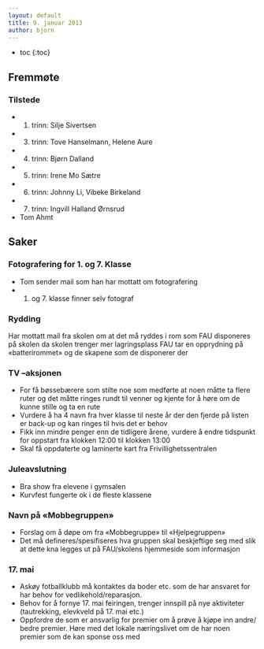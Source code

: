 ```yaml
---
layout: default
title: 9. januar 2013
author: bjorn
---
```



* toc
{:toc}

Fremmøte
--------

### Tilstede

-   1. trinn: Silje Sivertsen
-   3. trinn: Tove Hanselmann, Helene Aure
-   4. trinn: Bjørn Dalland
-   5. trinn: Irene Mo Sætre
-   6. trinn: Johnny Li, Vibeke Birkeland
-   7. trinn: Ingvill Halland Ørnsrud
-   Tom Ahmt

Saker
-----

### Fotografering for 1. og 7. Klasse

-   Tom sender mail som han har mottatt om fotografering
-   1. og 7. klasse finner selv fotograf

### Rydding

Har mottatt mail fra skolen om at det må ryddes i rom som FAU disponeres
på skolen da skolen trenger mer lagringsplass FAU tar en opprydning på
«batterirommet» og de skapene som de disponerer der

### TV –aksjonen

-   For få bøssebærere som stilte noe som medførte at noen måtte ta
    flere ruter og det måtte ringes rundt til venner og kjente for å
    høre om de kunne stille og ta en rute
-   Vurdere å ha 4 navn fra hver klasse til neste år der den fjerde på
    listen er back-up og kan ringes til hvis det er behov
-   Fikk inn mindre penger enn de tidligere årene, vurdere å endre
    tidspunkt for oppstart fra klokken 12:00 til klokken 13:00
-   Skal få oppdaterte og laminerte kart fra Frivillighetssentralen

### Juleavslutning

-   Bra show fra elevene i gymsalen
-   Kurvfest fungerte ok i de fleste klassene

### Navn på «Mobbegruppen»

-   Forslag om å døpe om fra «Mobbegruppe» til «Hjelpegruppen»
-   Det må defineres/spesifiseres hva gruppen skal beskjeftige seg med
    slik at dette kna legges ut på FAU/skolens hjemmeside som
    informasjon

### 17. mai

-   Askøy fotballklubb må kontaktes da boder etc. som de har ansvaret
    for har behov for vedlikehold/reparasjon.
-   Behov for å fornye 17. mai feiringen, trenger innspill på nye
    aktiviteter (tautrekking, elevkveld på 17. mai etc.)
-   Oppfordre de som er ansvarlig for premier om å prøve å kjøpe inn
    andre/ bedre premier. Høre med det lokale næringslivet om de har
    noen premier som de kan sponse oss med